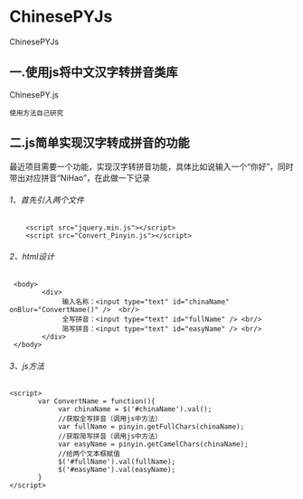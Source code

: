 # ChinesePYJs
ChinesePYJs  

## 一.使用js将中文汉字转拼音类库
ChinesePY.js
```
使用方法自己研究
```

## 二.js简单实现汉字转成拼音的功能

最近项目需要一个功能，实现汉字转拼音功能，具体比如说输入一个“你好”，同时带出对应拼音“NiHao”，在此做一下记录

###### 1、首先引入两个文件
```
    <script src="jquery.min.js"></script>
    <script src="Convert_Pinyin.js"></script>
```
###### 2、html设计

```
 <body>
        <div>         
             输入名称：<input type="text" id="chinaName"  onBlur="ConvertName()" />  <br/>  
             全写拼音：<input type="text" id="fullName" /> <br/> 
             简写拼音：<input type="text" id="easyName" /> <br/> 
        </div>    
 </body>
```

###### 3、js方法

```
<script>
       var ConvertName = function(){    
            var chinaName = $('#chinaName').val();    
            //获取全写拼音（调用js中方法）        
            var fullName = pinyin.getFullChars(chinaName);
            //获取简写拼音（调用js中方法）
            var easyName = pinyin.getCamelChars(chinaName);    
            //给两个文本框赋值    
            $('#fullName').val(fullName);
            $('#easyName').val(easyName);
       }
</script>
```
